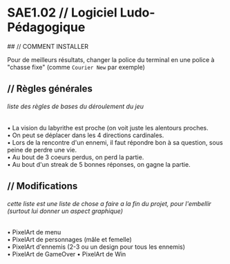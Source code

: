 # SAE1.02 // Logiciel Ludo-Pédagogique
<p></p>
## // COMMENT INSTALLER

Pour de meilleurs résultats, changer la police du terminal en une police à "chasse fixe" (comme ``Courier New`` par exemple)


## // Règles générales
###### *liste des règles de bases du déroulement du jeu*

<p>
• La vision du labyrithe est proche (on voit juste les alentours proches.<br>
• On peut se déplacer dans les 4 directions cardinales.<br>
• Lors de la rencontre d'un ennemi, il faut répondre bon à sa question, sous peine de perdre une vie.<br>
• Au bout de 3 coeurs perdus, on perd la partie.<br>
• Au bout d'un streak de 5 bonnes réponses, on gagne la partie.<br>
</p>


## // Modifications 
###### *cette liste est une liste de chose a faire a la fin du projet, pour l'embellir (surtout lui donner un aspect graphique)*

<p>
• PixelArt de menu<br>
• PixelArt de personnages (mâle et femelle)<br>
• PixelArt d'ennemis (2-3 ou un design pour tous les ennemis)<br>
• PixelArt de GameOver
• PixelArt de Win
</p>
